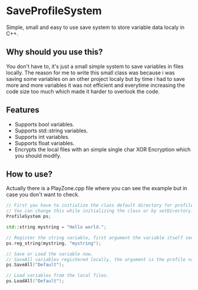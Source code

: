# SaveProfileSystem
Simple, small and easy to use save system to store variable data localy in C++.

## Why should you use this?
You don't have to, it's just a small simple system to save variables in files locally. 
The reason for me to write this small class was because i was saving some variables on an other project localy but by time i had to save more and more variables it was not efficient and everytime increasing the code size too much which made it harder to overlook the code.

## Features
- Supports bool variables.
- Supports std::string variables.
- Supports int variables.
- Supports float variables.
- Encrypts the local files with an simple single char XOR Encryption which you should modify.

## How to use?
Actually there is a PlayZone.cpp file where you can see the example but in case you don't want to check.
```cpp
// First you have to initialize the class default directory for profiles getting saved is "C:\\ProfileSystem\\"
// You can change this while initializing the class or by setDirectory.
ProfileSystem ps;

std::string mystring = "Hello world.";

// Register the string variable, first argument the variable itself second argument a local name for the variable.
ps.reg_string(mystring, "mystring");

// Save or Load the variable now.
// SaveAll variables registered locally, the argument is the profile name that you want to use.
ps.SaveAll("Default"); 

// Load variables from the local files.
ps.LoadAll("Default");
```
